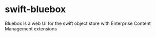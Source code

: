 # swift-bluebox
Bluebox is a web UI for the swift object store with Enterprise Content Management extensions
